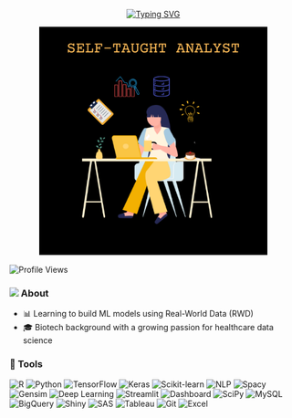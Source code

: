 <p align="center">
  <a href="https://git.io/typing-svg">
    <img src="https://readme-typing-svg.demolab.com?font=Exo+2&pause=1000&color=0EF783&center=true&vCenter=true&width=435&lines=Hi!+I'm+Riya+Bhandari;On+a+Journey+from+BioTech+to+Data+Science;Learning+through+New+Explorations" alt="Typing SVG" />
  </a>
</p>

<p align="center">
  <img src="banner.png" width="400" alt="My Banner">
</p>

![Profile Views](https://komarev.com/ghpvc/?username=riyabhandari07&color=0EF783)

### <img src="https://img.icons8.com/ios/50/000000/person-female.png" width="20"/> About 

- 📊 Learning to build ML models using Real-World Data (RWD) 
- 🎓 Biotech background with a growing passion for healthcare data science  

### 🚀 Tools

![R](https://img.shields.io/badge/R-276DC3?style=for-the-badge&logo=r&logoColor=white)
![Python](https://img.shields.io/badge/Python-3776AB?style=for-the-badge&logo=python&logoColor=white)
![TensorFlow](https://img.shields.io/badge/TensorFlow-FF6F00?style=for-the-badge&logo=tensorflow&logoColor=white)
![Keras](https://img.shields.io/badge/Keras-D00000?style=for-the-badge&logo=keras&logoColor=white)
![Scikit-learn](https://img.shields.io/badge/Scikit--learn-F7931E?style=for-the-badge&logo=scikit-learn&logoColor=white)
![NLP](https://img.shields.io/badge/NLP-6F42C1?style=for-the-badge&logo=chatgpt&logoColor=white)
![Spacy](https://img.shields.io/badge/spaCy-brightgreen?style=for-the-badge&logo=spacy&logoColor=white)
![Gensim](https://img.shields.io/badge/Gensim-1E90FF?style=for-the-badge&logo=python&logoColor=white)
![Deep Learning](https://img.shields.io/badge/Deep%20Learning-FF6F61?style=for-the-badge&logo=brain&logoColor=white)
![Streamlit](https://img.shields.io/badge/Streamlit-FF4B4B?style=for-the-badge&logo=streamlit&logoColor=white)
![Dashboard](https://img.shields.io/badge/Dashboard-007ACC?style=for-the-badge&logo=tableau&logoColor=white)
![SciPy](https://img.shields.io/badge/SciPy-8CAAE6?style=for-the-badge&logo=python&logoColor=white)
![MySQL](https://img.shields.io/badge/MySQL-005C84?style=for-the-badge&logo=mysql&logoColor=white)
![BigQuery](https://img.shields.io/badge/BigQuery-4285F4?style=for-the-badge&logo=googlebigquery&logoColor=white)
![Shiny](https://img.shields.io/badge/Shiny-RStudio-blue?style=for-the-badge&logo=r&logoColor=white)
![SAS](https://img.shields.io/badge/SAS-0278AA?style=for-the-badge&logo=sas&logoColor=white)
![Tableau](https://img.shields.io/badge/Tableau-E97627?style=for-the-badge&logo=tableau&logoColor=white)
![Git](https://img.shields.io/badge/Git-F05032?style=for-the-badge&logo=git&logoColor=white)
![Excel](https://img.shields.io/badge/Excel-217346?style=for-the-badge&logo=microsoft-excel&logoColor=white)







